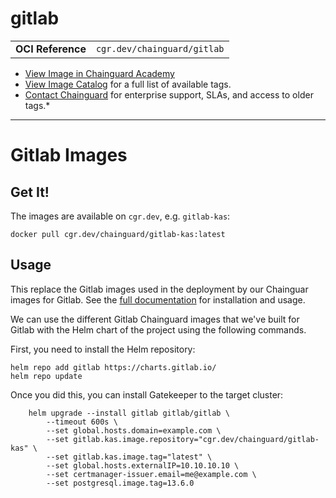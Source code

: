 <!--monopod:start-->
# gitlab
| | |
| - | - |
| **OCI Reference** | `cgr.dev/chainguard/gitlab` |


* [View Image in Chainguard Academy](https://edu.chainguard.dev/chainguard/chainguard-images/reference/gitlab/overview/)
* [View Image Catalog](https://console.enforce.dev/images/catalog) for a full list of available tags.
* [Contact Chainguard](https://www.chainguard.dev/chainguard-images) for enterprise support, SLAs, and access to older tags.*

---
<!--monopod:end-->

# Gitlab Images

## Get It!

The images are available on `cgr.dev`, e.g. `gitlab-kas`:

```
docker pull cgr.dev/chainguard/gitlab-kas:latest
```

## Usage

This replace the Gitlab images used in the deployment by our Chainguar images for Gitlab.
See the [full documentation](https://docs.gitlab.com/charts/) for installation and usage.

We can use the different Gitlab Chainguard images that we've built for Gitlab with the Helm chart of the project using the following commands.

First, you need to install the Helm repository:

```shell
helm repo add gitlab https://charts.gitlab.io/
helm repo update
```

Once you did this, you can install Gatekeeper to the target cluster:

```shell
    helm upgrade --install gitlab gitlab/gitlab \
        --timeout 600s \
        --set global.hosts.domain=example.com \
        --set gitlab.kas.image.repository="cgr.dev/chainguard/gitlab-kas" \
        --set gitlab.kas.image.tag="latest" \
        --set global.hosts.externalIP=10.10.10.10 \
        --set certmanager-issuer.email=me@example.com \
        --set postgresql.image.tag=13.6.0
```
